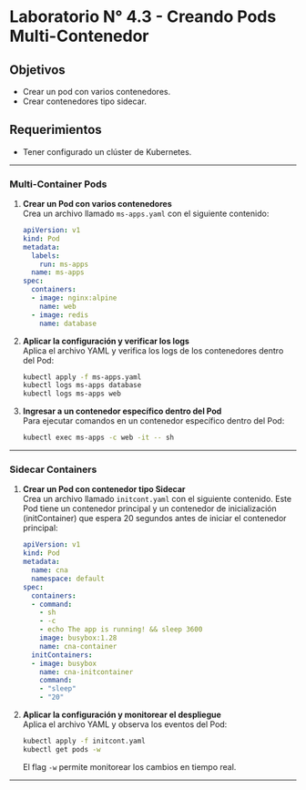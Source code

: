 # Laboratorio N° 4.3 - Creando Pods Multi-Contenedor

## Objetivos
- Crear un pod con varios contenedores.
- Crear contenedores tipo sidecar.

## Requerimientos
- Tener configurado un clúster de Kubernetes.

---

### Multi-Container Pods

1. **Crear un Pod con varios contenedores**  
   Crea un archivo llamado `ms-apps.yaml` con el siguiente contenido:
   ```yaml
   apiVersion: v1
   kind: Pod
   metadata:
     labels:
       run: ms-apps
     name: ms-apps
   spec:
     containers:
     - image: nginx:alpine
       name: web
     - image: redis
       name: database
   ```

2. **Aplicar la configuración y verificar los logs**  
   Aplica el archivo YAML y verifica los logs de los contenedores dentro del Pod:
   ```bash
   kubectl apply -f ms-apps.yaml
   kubectl logs ms-apps database
   kubectl logs ms-apps web
   ```

3. **Ingresar a un contenedor específico dentro del Pod**  
   Para ejecutar comandos en un contenedor específico dentro del Pod:
   ```bash
   kubectl exec ms-apps -c web -it -- sh
   ```

---

### Sidecar Containers

1. **Crear un Pod con contenedor tipo Sidecar**  
   Crea un archivo llamado `initcont.yaml` con el siguiente contenido. Este Pod tiene un contenedor principal y un contenedor de inicialización (initContainer) que espera 20 segundos antes de iniciar el contenedor principal:
   ```yaml
   apiVersion: v1
   kind: Pod
   metadata:
     name: cna
     namespace: default
   spec:
     containers:
     - command:
       - sh
       - -c
       - echo The app is running! && sleep 3600
       image: busybox:1.28
       name: cna-container
     initContainers:
     - image: busybox
       name: cna-initcontainer
       command:
       - "sleep"
       - "20"
   ```

2. **Aplicar la configuración y monitorear el despliegue**  
   Aplica el archivo YAML y observa los eventos del Pod:
   ```bash
   kubectl apply -f initcont.yaml
   kubectl get pods -w
   ```

   El flag `-w` permite monitorear los cambios en tiempo real.

---